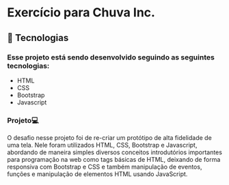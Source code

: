 # Exercício para Chuva Inc.
## 🚀 Tecnologias
### Esse projeto está sendo desenvolvido seguindo as seguintes tecnologias:
- HTML
- CSS
- Bootstrap
- Javascript

### Projeto💻
O desafio nesse projeto foi de re-criar um protótipo de alta fidelidade
de uma tela.
Nele foram utilizados HTML, CSS, Bootstrap e Javascript, abordando de maneira 
simples diversos conceitos introdutórios importantes para programação na
web como tags básicas de HTML, deixando de forma responsiva com Bootstrap e CSS 
e também manipulação de eventos, funções e manipulação de elementos HTML usando JavaScript.